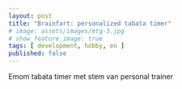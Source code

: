 ```yaml
---
layout: post
title: "Brainfart: personalized tabata timer"
# image: assets/images/mtg-3.jpg
# show_feature_image: true
tags: [ development, hobby, en ]
published: false
---
```


Emom tabata timer met stem van personal trainer
